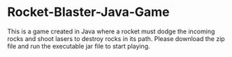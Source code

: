 # Rocket-Blaster-Java-Game
This is a game created in Java where a rocket must dodge the incoming rocks and shoot lasers to destroy rocks in its path.
Please download the zip file and run the executable jar file to start playing.
